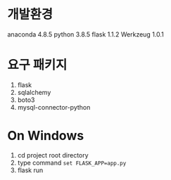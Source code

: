 # 개발환경
anaconda 4.8.5
python 3.8.5
flask 1.1.2
Werkzeug 1.0.1

# 요구 패키지
1. flask
2. sqlalchemy
3. boto3
4. mysql-connector-python


# On Windows
1. cd project root directory
2. type command `set FLASK_APP=app.py`
3. flask run
 